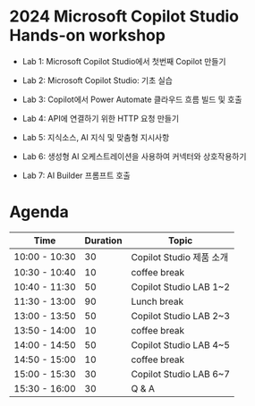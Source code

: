 # 2024 Microsoft Copilot Studio Hands-on workshop

* Lab 1: Microsoft Copilot Studio에서 첫번째 Copilot 만들기

* Lab 2: Microsoft Copilot Studio: 기초 실습

* Lab 3: Copilot에서 Power Automate 클라우드 흐름 빌드 및 호출

* Lab 4: API에 연결하기 위한 HTTP 요청 만들기

* Lab 5: 지식소스, AI 지식 및 맞춤형 지시사항

* Lab 6: 생성형 AI 오케스트레이션을 사용하여 커넥터와 상호작용하기

* Lab 7: AI Builder 프롬프트 호출



# Agenda

|Time	|Duration	|Topic|
| --- | --- | --- |
|10:00 - 10:30	|30	|Copilot Studio 제품 소개|
|10:30 - 10:40	|10	|coffee break|
|10:40 - 11:30	|50	|Copilot Studio LAB 1~2 |
|11:30 - 13:00	|90	|Lunch break|
|13:00 - 13:50	|50	|Copilot Studio LAB 2~3|
|13:50 - 14:00	|10	|coffee break|
|14:00 - 14:50	|50	|Copilot Studio LAB 4~5|
|14:50 - 15:00	|10	|coffee break|
|15:00 - 15:30	|30	|Copilot Studio LAB 6~7|
|15:30 - 16:00	|30	|Q & A|
